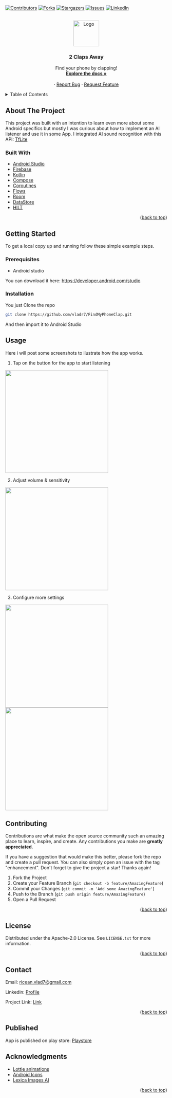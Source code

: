 <!-- Improved compatibility of back to top link: See: https://github.com/othneildrew/Best-README-Template/pull/73 -->
<a name="readme-top"></a>
<!--
*** Thanks for checking out the Best-README-Template. If you have a suggestion
*** that would make this better, please fork the repo and create a pull request
*** or simply open an issue with the tag "enhancement".
*** Don't forget to give the project a star!
*** Thanks again! Now go create something AMAZING! :D
-->



<!-- PROJECT SHIELDS -->
<!--
*** I'm using markdown "reference style" links for readability.
*** Reference links are enclosed in brackets [ ] instead of parentheses ( ).
*** See the bottom of this document for the declaration of the reference variables
*** for contributors-url, forks-url, etc. This is an optional, concise syntax you may use.
*** https://www.markdownguide.org/basic-syntax/#reference-style-links
-->
[![Contributors][contributors-shield]][contributors-url]
[![Forks][forks-shield]][forks-url]
[![Stargazers][stars-shield]][stars-url]
[![Issues][issues-shield]][issues-url]
[![LinkedIn][linkedin-shield]][linkedin-url]



<!-- PROJECT LOGO -->
<br />
<div align="center">
  <a href="https://github.com/othneildrew/Best-README-Template">
    <img src="images/logo.png" alt="Logo" width="80" height="80">
  </a>

  <h3 align="center">2 Claps Away</h3>

  <p align="center">
  Find your phone by clapping!
    <br />
    <a href="https://github.com/vladr7/FindMyPhoneClap"><strong>Explore the docs »</strong></a>
    <br />
    <br />
    ·
    <a href="https://github.com/vladr7/FindMyPhoneClap/issues">Report Bug</a>
    ·
    <a href="https://github.com/vladr7/FindMyPhoneClap/issues">Request Feature</a>
  </p>
</div>



<!-- TABLE OF CONTENTS -->
<details>
  <summary>Table of Contents</summary>
  <ol>
    <li>
      <a href="#about-the-project">About The Project</a>
      <ul>
        <li><a href="#built-with">Built With</a></li>
      </ul>
    </li>
    <li>
      <a href="#getting-started">Getting Started</a>
      <ul>
        <li><a href="#prerequisites">Prerequisites</a></li>
        <li><a href="#installation">Installation</a></li>
      </ul>
    </li>
    <li><a href="#usage">Usage</a></li>
    <li><a href="#contributing">Contributing</a></li>
    <li><a href="#license">License</a></li>
    <li><a href="#contact">Contact</a></li>
    <li><a href="#contact">Published</a></li>
    <li><a href="#acknowledgments">Acknowledgments</a></li>
  </ol>
</details>



<!-- ABOUT THE PROJECT -->
## About The Project

This project was built with an intention to learn even more about some Android specifics but mostly I was curious about how to implement an AI listener and use it in some App. I integrated AI sound recognition with this API: [TfLite](https://www.tensorflow.org/lite)

### Built With

* [Android Studio](https://developer.android.com/studio)
* [Firebase](https://firebase.google.com/)
* [Kotlin](https://kotlinlang.org/)
* [Compose](https://developer.android.com/jetpack/compose)
* [Coroutines](https://developer.android.com/studio](https://kotlinlang.org/docs/coroutines-overview.html))
* [Flows](https://developer.android.com/kotlin/flow)
* [Room](https://developer.android.com/training/data-storage/room)
* [DataStore](https://developer.android.com/topic/libraries/architecture/datastore)
* [HILT](https://dagger.dev/hilt/)

<p align="right">(<a href="#readme-top">back to top</a>)</p>



<!-- GETTING STARTED -->
## Getting Started

To get a local copy up and running follow these simple example steps.

### Prerequisites

* Android studio

You can download it here: https://developer.android.com/studio

### Installation

You just Clone the repo 
   ```sh
   git clone https://github.com/vladr7/FindMyPhoneClap.git
   ```

And then import it to Android Studio

<!-- USAGE EXAMPLES -->
## Usage

Here i will post some screenshots to ilustrate how the app works.

1. Tap on the button for the app to start listening

 <img src="https://github.com/vladr7/FindMyPhoneClap/blob/main/images/ss1.png" width="320">

2. Adjust volume & sensitivity
 
 <img src="https://github.com/vladr7/FindMyPhoneClap/blob/main/images/ss2.png" width="320">

3. Configure more settings

 <img src="https://github.com/vladr7/FindMyPhoneClap/blob/main/images/ss3.png" width="320">

 <img src="https://github.com/vladr7/FindMyPhoneClap/blob/main/images/ss4.png" width="320">

<!-- CONTRIBUTING -->
## Contributing

Contributions are what make the open source community such an amazing place to learn, inspire, and create. Any contributions you make are **greatly appreciated**.

If you have a suggestion that would make this better, please fork the repo and create a pull request. You can also simply open an issue with the tag "enhancement".
Don't forget to give the project a star! Thanks again!

1. Fork the Project
2. Create your Feature Branch (`git checkout -b feature/AmazingFeature`)
3. Commit your Changes (`git commit -m 'Add some AmazingFeature'`)
4. Push to the Branch (`git push origin feature/AmazingFeature`)
5. Open a Pull Request

<p align="right">(<a href="#readme-top">back to top</a>)</p>



<!-- LICENSE -->
## License

Distributed under the Apache-2.0 License. See `LICENSE.txt` for more information.

<p align="right">(<a href="#readme-top">back to top</a>)</p>



<!-- CONTACT -->
## Contact

Email: ricean.vlad7@gmail.com

Linkedin: [Profile](https://www.linkedin.com/in/vlad-ricean-12155622a/)

Project Link: [Link](https://github.com/vladr7/FindMyPhoneClap)

<p align="right">(<a href="#readme-top">back to top</a>)</p>

## Published

App is published on play store: [Playstore](https://play.google.com/store/apps/details?id=com.riviem.FindMyPhoneClap)

<!-- ACKNOWLEDGMENTS -->
## Acknowledgments

* [Lottie animations](https://lottiefiles.com/)
* [Android Icons](https://icons8.com/icons/set/android)
* [Lexica Images AI](https://lexica.art/aperture)

<p align="right">(<a href="#readme-top">back to top</a>)</p>



<!-- MARKDOWN LINKS & IMAGES -->
<!-- https://www.markdownguide.org/basic-syntax/#reference-style-links -->
[contributors-shield]: https://img.shields.io/github/contributors/vladr7/FindMyPhoneClap.svg?style=for-the-badge
[contributors-url]: https://github.com/vladr7/FindMyPhoneClap/graphs/contributors
[forks-shield]: https://img.shields.io/github/forks/vladr7/FindMyPhoneClap.svg?style=for-the-badge
[forks-url]: https://github.com/vladr7/FindMyPhoneClap/network/members
[stars-shield]: https://img.shields.io/github/stars/vladr7/FindMyPhoneClap.svg?style=for-the-badge
[stars-url]: https://github.com/vladr7/FindMyPhoneClap/stargazers
[issues-shield]: https://img.shields.io/github/issues/vladr7/FindMyPhoneClap.svg?style=for-the-badge
[issues-url]: https://github.com/vladr7/FindMyPhoneClap/issues
[linkedin-shield]: https://img.shields.io/badge/-LinkedIn-black.svg?style=for-the-badge&logo=linkedin&colorB=555
[linkedin-url]: https://www.linkedin.com/in/vlad-ricean-12155622a

